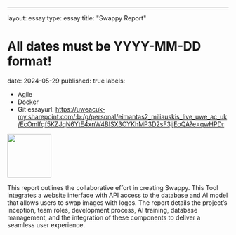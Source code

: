 ---
layout: essay
type: essay
title: "Swappy Report"
# All dates must be YYYY-MM-DD format!
date: 2024-05-29
published: true
labels:
  - Agile
  - Docker
  - Git
essayurl: https://uweacuk-my.sharepoint.com/:b:/g/personal/eimantas2_miliauskis_live_uwe_ac_uk/EcOmlfqf5KZJqN6YtE4xnW4BISX3OYKhMP3D2sF3jjEoQA?e=qwHPDr
<img width="100px" class="rounded float-start pe-4" src="">

This report outlines the collaborative effort in creating Swappy. This Tool integrates a website interface with API access to the database and AI model that allows users to swap images with logos. The report details the project’s inception, team roles, development process, AI training, database management, and the integration of these components to deliver a seamless user experience.
